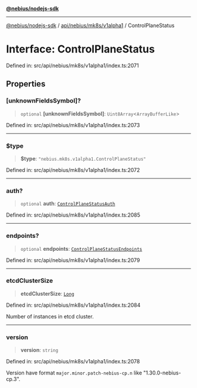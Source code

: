 [**@nebius/nodejs-sdk**](../../../../../README.md)

---

[@nebius/nodejs-sdk](../../../../../README.md) / [api/nebius/mk8s/v1alpha1](../README.md) / ControlPlaneStatus

# Interface: ControlPlaneStatus

Defined in: src/api/nebius/mk8s/v1alpha1/index.ts:2071

## Properties

### \[unknownFieldsSymbol\]?

> `optional` **\[unknownFieldsSymbol\]**: `Uint8Array`\<`ArrayBufferLike`\>

Defined in: src/api/nebius/mk8s/v1alpha1/index.ts:2073

---

### $type

> **$type**: `"nebius.mk8s.v1alpha1.ControlPlaneStatus"`

Defined in: src/api/nebius/mk8s/v1alpha1/index.ts:2072

---

### auth?

> `optional` **auth**: [`ControlPlaneStatusAuth`](ControlPlaneStatusAuth.md)

Defined in: src/api/nebius/mk8s/v1alpha1/index.ts:2085

---

### endpoints?

> `optional` **endpoints**: [`ControlPlaneStatusEndpoints`](ControlPlaneStatusEndpoints.md)

Defined in: src/api/nebius/mk8s/v1alpha1/index.ts:2079

---

### etcdClusterSize

> **etcdClusterSize**: [`Long`](../../../../../runtime/protos/core/classes/Long.md)

Defined in: src/api/nebius/mk8s/v1alpha1/index.ts:2084

Number of instances in etcd cluster.

---

### version

> **version**: `string`

Defined in: src/api/nebius/mk8s/v1alpha1/index.ts:2078

Version have format `major.minor.patch-nebius-cp.n` like "1.30.0-nebius-cp.3".
